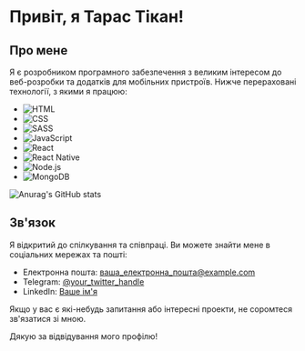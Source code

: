 # Привіт, я Тарас Тікан!

## Про мене
Я є розробником програмного забезпечення з великим інтересом до веб-розробки та додатків для мобільних пристроїв. Нижче перераховані технології, з якими я працюю:

- ![HTML](https://img.shields.io/badge/-HTML-orange)
- ![CSS](https://img.shields.io/badge/-CSS-blue)
- ![SASS](https://img.shields.io/badge/-SASS-pink)
- ![JavaScript](https://img.shields.io/badge/-JavaScript-yellow)
- ![React](https://img.shields.io/badge/-React-blueviolet)
- ![React Native](https://img.shields.io/badge/-React_Native-purple)
- ![Node.js](https://img.shields.io/badge/-Node.js-green)
- ![MongoDB](https://img.shields.io/badge/-MongoDB-brightgreen)

![Anurag's GitHub stats](https://github-readme-stats.vercel.app/api?username=Taras&layout=compact&theme=dark&show_icons=true)
## Зв'язок
Я відкритий до спілкування та співпраці. Ви можете знайти мене в соціальних мережах та пошті:

- Електронна пошта: ваша_електронна_пошта@example.com
- Telegram: [@your_twitter_handle]([https://twitter.com/your_twitter_handle](https://t.me/taras012))
- LinkedIn: [Ваше ім'я](https://www.linkedin.com/in/taras-tikan-317b7a1a7/)

Якщо у вас є які-небудь запитання або інтересні проекти, не соромтеся зв'язатися зі мною.

Дякую за відвідування мого профілю!
